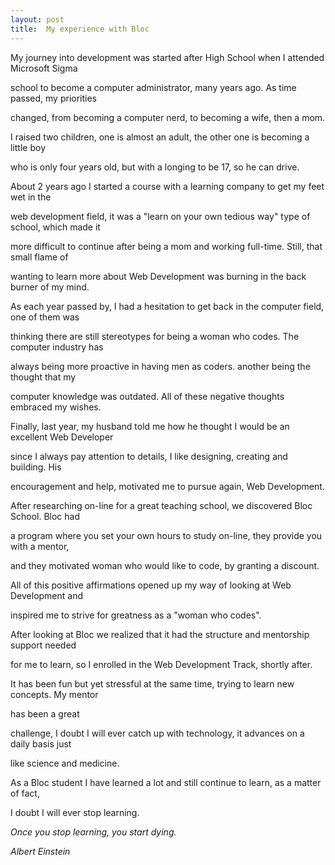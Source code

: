 ```yaml
---
layout: post
title:  My experience with Bloc
---
```


My journey into development was started after High School when I attended Microsoft Sigma

school to become a computer administrator, many years ago. As time passed, my priorities

changed, from becoming a computer nerd, to becoming a wife, then a mom.

I raised two children, one is almost an adult, the other one is becoming a little boy

who is only four years old, but with a longing to be 17, so he can drive.



About 2 years ago I started a course with a learning company to get my feet wet in the

web development field, it was a "learn on your own tedious way" type of school, which made it

more difficult to continue after being a mom and working full-time. Still, that small flame of

wanting to learn more about Web Development was burning in the back burner of my mind.

As each year passed by, I had a hesitation to get back in the computer field, one of them was

thinking there are still stereotypes for being a woman who codes. The computer industry has

always being more proactive in having men as coders.  another being the thought that my

computer knowledge was outdated. All of these negative thoughts embraced my wishes.


Finally, last year, my husband told me how he thought I would be an excellent Web Developer

 since I always pay attention to details, I like designing, creating and building. His

 encouragement and help, motivated me to pursue again, Web Development.

 After researching on-line for a great teaching school, we discovered Bloc School. Bloc had

 a program where you set your own hours to study on-line, they provide you with a mentor,

 and they motivated woman who would like to code, by granting a discount.

 All of this positive affirmations opened up my way of looking at Web Development and

 inspired me to strive for greatness as a "woman who codes".

 After looking at Bloc we realized that it had the structure and mentorship support needed

 for me to learn, so I enrolled in the Web Development Track, shortly after.

 It has been fun but yet stressful at the same time, trying to learn new concepts. My mentor

 has been a great

 challenge, I doubt I will ever catch up with technology, it advances on a daily basis just

 like science and medicine.

 As a Bloc student I have learned a lot and still continue to learn, as a matter of fact,

 I doubt I will ever stop learning.


*Once you stop learning,*
*you start dying.*

*Albert Einstein*
